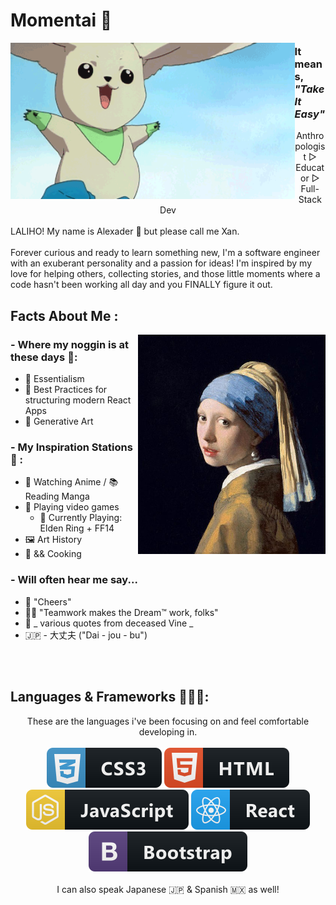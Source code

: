 # Momentai 🌿

<img height="250" align="left" alt="GIF" src="/assets/Terriermon2.gif">

### It means, _"Take It Easy"_

<div align="center">
Anthropologist ▷ Educator ▷ Full-Stack Dev
</br>
</div>
<div align="left">
</br>
LALIHO! My name is Alexader 🌻 but please call me Xan. 
</br>
</br>
Forever curious and ready to learn something new, I'm a software engineer with an exuberant personality and a passion for ideas! I'm inspired by my love for helping others, collecting stories, and those little moments where a code hasn't been working all day and you FINALLY figure it out. 
</div>

## Facts About Me :

<img hight="500" width="300" alt="IMG" align="right" src="./assets/Girl-with-a-Pearl-Earring-1665-Johannes-Vermeer.jpeg">

### - Where my noggin is at these days 🧠:

- 🌱 Essentialism
- 🌱 Best Practices for structuring modern React Apps
- 🌱 Generative Art

### - My Inspiration Stations 🚂 :

- 🐲 Watching Anime / 📚 Reading Manga
- 👾 Playing video games
  - 👾 Currently Playing: Elden Ring + FF14
- 🖼 Art History
- 🥘 && Cooking

### - Will often hear me say...

- 🍻 "Cheers"
- 👏🏽 "Teamwork makes the Dream™ work, folks"
- 🍇 _ various quotes from deceased Vine _
- 🇯🇵 - 大丈夫 ("Dai - jou - bu")

</br>
</br>

## Languages & Frameworks 👨🏽‍💻:

<div align="center">
These are the languages i've been focusing on and feel comfortable developing in. 
</br>
</br>
<img src="./assets/css.svg" alt="css badge" style="vertical-align:top margin:6px 4px">
<img src="./assets/html.svg" alt="html badge" style="vertical-align:top margin:6px 4px">
<img src="./assets/js.svg" alt="javascript badge" style="vertical-align:top margin:6px 4px">
<img src="./assets/react.svg" alt="react badge" style="vertical-align:top margin:6px 4px">
<img src="./assets/bootstrap.svg" alt="bootstrap badge" style="vertical-align:top margin:6px 4px">
    </br>
    </br>
    I can also speak Japanese 🇯🇵 & Spanish 🇲🇽 as well! 
</div>
